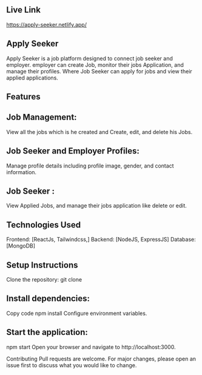 
## Live Link
https://apply-seeker.netlify.app/

## Apply Seeker 
Apply Seeker is a job platform designed to connect job seeker and employer. employer can create Job, monitor their jobs Application, and manage their profiles. Where Job Seeker can apply for jobs and view their applied applications.

## Features


## Job Management: 
View all the jobs which is he created and Create, edit, and delete his Jobs.

## Job Seeker and Employer  Profiles: 
Manage profile details including profile image, gender, and contact information.

## Job Seeker :
View Applied Jobs, and manage their jobs application like delete or edit.
## Technologies Used
Frontend: [ReactJs, Tailwindcss,]
Backend: [NodeJS, ExpressJS]
Database: [MongoDB]

## Setup Instructions
Clone the repository:
git clone [<repository-url>](https://github.com/jagmohan123/ApplySeekerFrontend)

## Install dependencies:
Copy code
npm install
Configure environment variables.

## Start the application:
npm start
Open your browser and navigate to http://localhost:3000.

Contributing
Pull requests are welcome. For major changes, please open an issue first to discuss what you would like to change.
